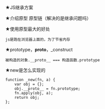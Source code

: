 ★JS继承方案

★介绍原型 原型链（解决的是继承问题吗）

★使用原型最大的好处

    js是跑在浏览器上面的，为了节省内存

★prototype，__proto__，_construct

    被构造的对象.__proto__ === 构造函数.prototype

★new是怎么实现的

    function _new(fn, a) {
        var obj = {}; 
        obj.__proto__ = fn.prototype;
        fn.apply(obj, a);
        return obj; 
    };
